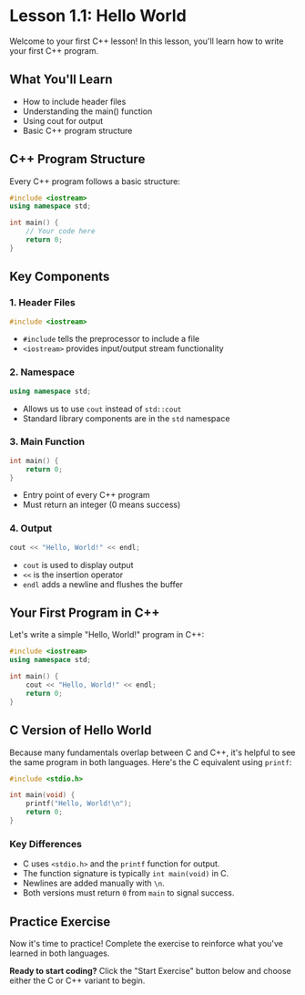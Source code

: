 # Lesson 1.1: Hello World

Welcome to your first C++ lesson! In this lesson, you'll learn how to write your first C++ program.

## What You'll Learn

- How to include header files
- Understanding the main() function
- Using cout for output
- Basic C++ program structure

## C++ Program Structure

Every C++ program follows a basic structure:

```cpp
#include <iostream>
using namespace std;

int main() {
    // Your code here
    return 0;
}
```

## Key Components

### 1. Header Files

```cpp
#include <iostream>
```

- `#include` tells the preprocessor to include a file
- `<iostream>` provides input/output stream functionality

### 2. Namespace

```cpp
using namespace std;
```

- Allows us to use `cout` instead of `std::cout`
- Standard library components are in the `std` namespace

### 3. Main Function

```cpp
int main() {
    return 0;
}
```

- Entry point of every C++ program
- Must return an integer (0 means success)

### 4. Output

```cpp
cout << "Hello, World!" << endl;
```

- `cout` is used to display output
- `<<` is the insertion operator
- `endl` adds a newline and flushes the buffer

## Your First Program in C++

Let's write a simple "Hello, World!" program in C++:

```cpp
#include <iostream>
using namespace std;

int main() {
    cout << "Hello, World!" << endl;
    return 0;
}
```

## C Version of Hello World

Because many fundamentals overlap between C and C++, it's helpful to see the same program in both languages. Here's the C equivalent using `printf`:

```c
#include <stdio.h>

int main(void) {
    printf("Hello, World!\n");
    return 0;
}
```

### Key Differences

- C uses `<stdio.h>` and the `printf` function for output.
- The function signature is typically `int main(void)` in C.
- Newlines are added manually with `\n`.
- Both versions must return `0` from `main` to signal success.

## Practice Exercise

Now it's time to practice! Complete the exercise to reinforce what you've learned in both languages.

**Ready to start coding?** Click the "Start Exercise" button below and choose either the C or C++ variant to begin.
